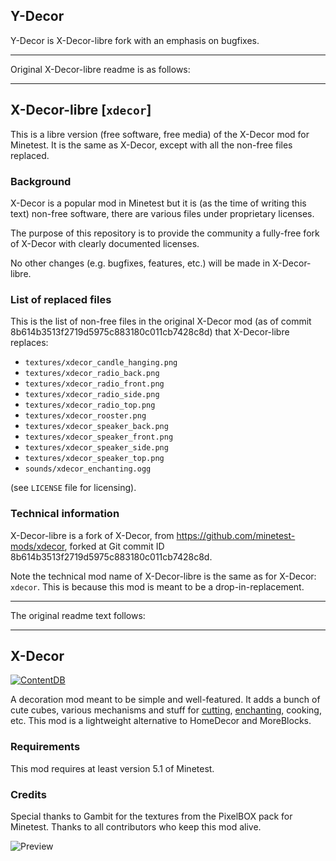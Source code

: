 ## 
## Y-Decor

Y-Decor is X-Decor-libre fork with an emphasis on bugfixes.

---

Original X-Decor-libre readme is as follows:

---

## X-Decor-libre [`xdecor`] ##

This is a libre version (free software, free media) of the X-Decor mod for Minetest.
It is the same as X-Decor, except with all the non-free files replaced.

### Background

X-Decor is a popular mod in Minetest but it is (as the time of writing this text)
non-free software, there are various files under proprietary licenses.

The purpose of this repository is to provide the community a fully-free fork of
X-Decor with clearly documented licenses.

No other changes (e.g. bugfixes, features, etc.) will be made in X-Decor-libre.

### List of replaced files

This is the list of non-free files in the original X-Decor mod
(as of commit 8b614b3513f2719d5975c883180c011cb7428c8d)
that X-Decor-libre replaces:

* `textures/xdecor_candle_hanging.png`
* `textures/xdecor_radio_back.png`
* `textures/xdecor_radio_front.png`
* `textures/xdecor_radio_side.png`
* `textures/xdecor_radio_top.png`
* `textures/xdecor_rooster.png`
* `textures/xdecor_speaker_back.png`
* `textures/xdecor_speaker_front.png`
* `textures/xdecor_speaker_side.png`
* `textures/xdecor_speaker_top.png`
* `sounds/xdecor_enchanting.ogg`

(see `LICENSE` file for licensing).

### Technical information
X-Decor-libre is a fork of X-Decor, from <https://github.com/minetest-mods/xdecor>,
forked at Git commit ID 8b614b3513f2719d5975c883180c011cb7428c8d.

Note the technical mod name of X-Decor-libre is the same as for X-Decor: `xdecor`.
This is because this mod is meant to be a drop-in-replacement.

---

The original readme text follows:

---

## X-Decor ##

[![ContentDB](https://content.minetest.net/packages/jp/xdecor/shields/downloads/)](https://content.minetest.net/packages/jp/xdecor/)

A decoration mod meant to be simple and well-featured.
It adds a bunch of cute cubes, various mechanisms and stuff for [cutting](https://forum.minetest.net/viewtopic.php?f=11&t=14085), [enchanting](https://forum.minetest.net/viewtopic.php?f=11&t=14087), cooking, etc.
This mod is a lightweight alternative to HomeDecor and MoreBlocks.

### Requirements ###
This mod requires at least version 5.1 of Minetest.

### Credits ###

Special thanks to Gambit for the textures from the PixelBOX pack for Minetest.
Thanks to all contributors who keep this mod alive.

![Preview](http://i.imgur.com/AVoyCQy.png)
